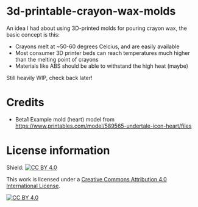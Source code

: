 # 3d-printable-crayon-wax-molds
An idea I had about using 3D-printed molds for pouring crayon wax, the basic concept is this:
- Crayons melt at ~50-60 degrees Celcius, and are easily available
- Most consumer 3D printer beds can reach temperatures much higher than the melting point of crayons
- Materials like ABS should be able to withstand the high heat (maybe)

Still heavily WIP, check back later!


# Credits
- Beta1 Example mold (heart) model from https://www.printables.com/model/589565-undertale-icon-heart/files

# License information
Shield: [![CC BY 4.0][cc-by-shield]][cc-by]

This work is licensed under a
[Creative Commons Attribution 4.0 International License][cc-by].

[![CC BY 4.0][cc-by-image]][cc-by]

[cc-by]: http://creativecommons.org/licenses/by/4.0/
[cc-by-image]: https://i.creativecommons.org/l/by/4.0/88x31.png
[cc-by-shield]: https://img.shields.io/badge/License-CC%20BY%204.0-lightgrey.svg
